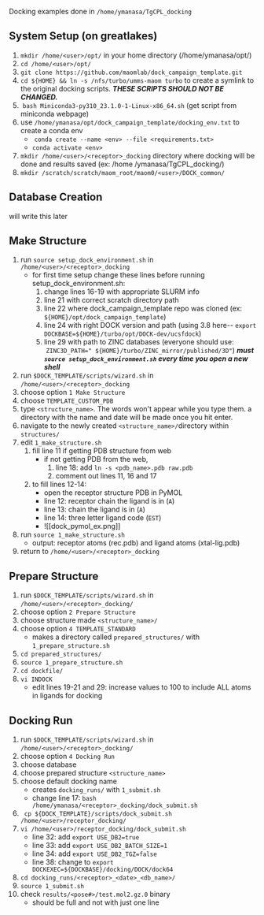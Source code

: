 Docking examples done in `/home/ymanasa/TgCPL_docking`
## System Setup (on greatlakes)
1. `mkdir /home/<user>/opt/` in your home directory (/home/ymanasa/opt/)
2. `cd /home/<user>/opt/`
3. `git clone https://github.com/maomlab/dock_campaign_template.git`
4. `cd ${HOME} && ln -s /nfs/turbo/umms-maom turbo` to create a symlink to the original docking scripts. ***THESE SCRIPTS SHOULD NOT BE CHANGED.*** 
5.  `bash Miniconda3-py310_23.1.0-1-Linux-x86_64.sh` (get script from miniconda webpage)
6. use `/home/ymanasa/opt/dock_campaign_template/docking_env.txt` to create a conda env
	-  `conda create --name <env> --file <requirements.txt>`
	- `conda activate <env>` 
7.  `mkdir /home/<user>/<receptor>_docking` 
	directory where docking will be done and results saved (ex: /home /ymanasa/TgCPL_docking/)
8. `mkdir /scratch/scratch/maom_root/maom0/<user>/DOCK_common/`
## Database Creation 
will write this later
## Make Structure  
1. run `source setup_dock_environment.sh` in `/home/<user>/<receptor>_docking`
	- for first time setup change these lines before running setup_dock_environment.sh:
		1. change lines 16-19 with appropriate SLURM info
		2. line 21 with correct scratch directory path
		3. line 22 where dock_campaign_template repo was cloned (ex:  `${HOME}/opt/dock_campaign_template`) 
		4. line 24 with right DOCK version and path (using 3.8 here-- `export DOCKBASE=${HOME}/turbo/opt/DOCK-dev/ucsfdock`)
		5. line 29 with path to ZINC databases (everyone should use:  `ZINC3D_PATH=" ${HOME}/turbo/ZINC_mirror/published/3D"`)
	***must `source setup_dock_environment.sh` every time you open a new shell***
2. run `$DOCK_TEMPLATE/scripts/wizard.sh` in `/home/<user>/<receptor>_docking` 
3. choose option `1 Make Structure`
4. choose `TEMPLATE_CUSTOM_PDB` 
5. type `<structure_name>`. The words won't appear while you type them. 
	a directory with the name and date will be made once you hit enter.
6. navigate to the newly created `<structure_name>/`directory within `structures/`
7. edit `1_make_structure.sh`
	1. fill line 11 if getting PDB structure from web 
		- if not getting PDB from the web,
			1. line 18: add `ln -s <pdb_name>.pdb raw.pdb`
			2. comment out lines 11, 16 and 17
	2. to fill lines 12-14:
		- open the receptor structure PDB in PyMOL
		- line 12: receptor chain the ligand is in (`A`)
		- line 13: chain the ligand is in (`A`)
		- line 14: three letter ligand code (`EST`) 
		- ![[dock_pymol_ex.png]]
8. run `source 1_make_structure.sh`
	- output: receptor atoms (rec.pdb) and ligand atoms (xtal-lig.pdb)
9. return to `/home/<user>/<receptor>_docking` 
## Prepare Structure
1. run `$DOCK_TEMPLATE/scripts/wizard.sh` in `/home/<user>/<receptor>_docking/` 
2. choose option `2 Prepare Structure`
3. choose structure made `<structure_name>/`
4. choose option `4 TEMPLATE_STANDARD`
	- makes a directory called `prepared_structures/` with `1_prepare_structure.sh`
5. `cd prepared_structures/`
6. `source 1_prepare_structure.sh`
7. `cd dockfile/`
8. `vi INDOCK`
	- edit lines 19-21 and 29: increase values to 100 to include ALL atoms in ligands for docking
## Docking Run
1.  run `$DOCK_TEMPLATE/scripts/wizard.sh` in `/home/<user>/<receptor>_docking/` 
2. choose option `4 Docking Run`
3. choose database 
4. choose prepared structure  `<structure_name>`
5. choose default docking name
	- creates `docking_runs/` with `1_submit.sh`
	- change line 17: `bash /home/ymanasa/<receptor>_docking/dock_submit.sh`
6. ` cp ${DOCK_TEMPLATE}/scripts/dock_submit.sh /home/<user>/receptor_docking/`
7. `vi /home/<user>/receptor_docking/dock_submit.sh`
	- line 32: add `export USE_DB2=true`
	- line 33: add `export USE_DB2_BATCH_SIZE=1`
	- line 34: add `export USE_DB2_TGZ=false`
	- line 38: change to `export DOCKEXEC=${DOCKBASE}/docking/DOCK/dock64`
8. `cd docking_runs/<receptor>_<date>_<db_name>/` 
9. `source 1_submit.sh`
10. check `results/<pose#>/test.mol2.gz.0` binary 
	- should be full and not with just one line